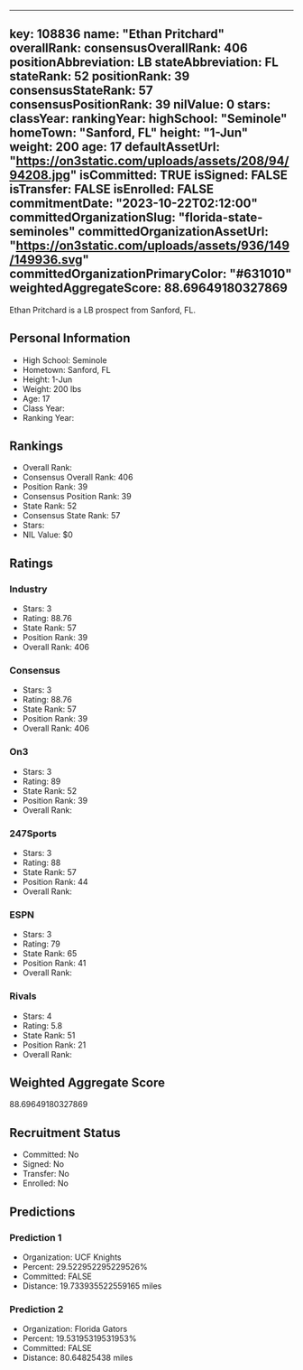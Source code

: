 ---
  key: 108836
  name: "Ethan Pritchard"
  overallRank: 
  consensusOverallRank: 406
  positionAbbreviation: LB
  stateAbbreviation: FL
  stateRank: 52
  positionRank: 39
  consensusStateRank: 57
  consensusPositionRank: 39
  nilValue: 0
  stars: 
  classYear: 
  rankingYear: 
  highSchool: "Seminole"
  homeTown: "Sanford, FL"
  height: "1-Jun"
  weight: 200
  age: 17
  defaultAssetUrl: "https://on3static.com/uploads/assets/208/94/94208.jpg"
  isCommitted: TRUE
  isSigned: FALSE
  isTransfer: FALSE
  isEnrolled: FALSE
  commitmentDate: "2023-10-22T02:12:00"
  committedOrganizationSlug: "florida-state-seminoles"
  committedOrganizationAssetUrl: "https://on3static.com/uploads/assets/936/149/149936.svg"
  committedOrganizationPrimaryColor: "#631010"
  weightedAggregateScore: 88.69649180327869
  ---
  
  Ethan Pritchard is a LB prospect from Sanford, FL.
  
  ## Personal Information
  - High School: Seminole
  - Hometown: Sanford, FL
  - Height: 1-Jun
  - Weight: 200 lbs
  - Age: 17
  - Class Year: 
  - Ranking Year: 
  
  ## Rankings
  - Overall Rank: 
  - Consensus Overall Rank: 406
  - Position Rank: 39
  - Consensus Position Rank: 39
  - State Rank: 52
  - Consensus State Rank: 57
  - Stars: 
  - NIL Value: $0
  
  ## Ratings
  
  ### Industry
  - Stars: 3
  - Rating: 88.76
  - State Rank: 57
  - Position Rank: 39
  - Overall Rank: 406
  
  ### Consensus
  - Stars: 3
  - Rating: 88.76
  - State Rank: 57
  - Position Rank: 39
  - Overall Rank: 406
  
  ### On3
  - Stars: 3
  - Rating: 89
  - State Rank: 52
  - Position Rank: 39
  - Overall Rank: 
  
  ### 247Sports
  - Stars: 3
  - Rating: 88
  - State Rank: 57
  - Position Rank: 44
  - Overall Rank: 
  
  ### ESPN
  - Stars: 3
  - Rating: 79
  - State Rank: 65
  - Position Rank: 41
  - Overall Rank: 
  
  ### Rivals
  - Stars: 4
  - Rating: 5.8
  - State Rank: 51
  - Position Rank: 21
  - Overall Rank: 
  
  ## Weighted Aggregate Score
  88.69649180327869
  
  ## Recruitment Status
  - Committed: No
  - Signed: No
  - Transfer: No
  - Enrolled: No
  
  
  
  ## Predictions
  
  ### Prediction 1
  - Organization: UCF Knights
  - Percent: 29.522952295229526%
  - Committed: FALSE
  - Distance: 19.733935522559165 miles
  
  ### Prediction 2
  - Organization: Florida Gators
  - Percent: 19.53195319531953%
  - Committed: FALSE
  - Distance: 80.64825438 miles
  
